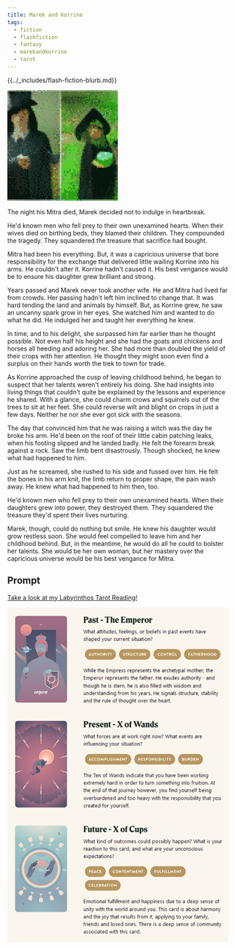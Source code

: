 ```yaml
---
title: Marek and Korrine
tags:
  - fiction
  - flashfiction
  - fantasy
  - marekandkorrine
  - tarot
---
```


{{../_includes/flash-fiction-blurb.md}}

<!--more-->

<img src="./cover.png" class="fullwidth" />

The night his Mitra died, Marek decided not to indulge in heartbreak.

He'd known men who fell prey to their own unexamined hearts. When their wives died on birthing beds, they blamed their children. They compounded the tragedy. They squandered the treasure that sacrifice had bought.

Mitra had been his everything. But, it was a capricious universe that bore responsibility for the exchange that delivered little wailing Korrine into his arms. He couldn't alter it. Korrine hadn't caused it. His best vengance would be to ensure his daughter grew brilliant and strong.

Years passed and Marek never took another wife. He and Mitra had lived far from crowds. Her passing hadn't left him inclined to change that. It was hard tending the land and animals by himself. But, as Korrine grew, he saw an uncanny spark grow in her eyes. She watched him and wanted to do what he did. He indulged her and taught her everything he knew.

In time, and to his delight, she surpassed him far earlier than he thought possible. Not even half his height and she had the goats and chickens and horses all heeding and adoring her. She had more than doubled the yield of their crops with her attention. He thought they might soon even find a surplus on their hands worth the trek to town for trade.

As Korrine approached the cusp of leaving childhood behind, he began to suspect that her talents weren't entirely his doing. She had insights into living things that couldn't quite be explained by the lessons and experience he shared. With a glance, she could charm crows and squirrels out of the trees to sit at her feet. She could reverse wilt and blight on crops in just a few days. Neither he nor she ever got sick with the seasons.

The day that convinced him that he was raising a witch was the day he broke his arm. He'd been on the roof of their little cabin patching leaks, when his footing slipped and he landed badly. He felt the forearm break against a rock. Saw the limb bent disastrously. Though shocked, he knew what had happened to him.

Just as he screamed, she rushed to his side and fussed over him. He felt the bones in his arm knit, the limb return to proper shape, the pain wash away. He knew what had happened to him then, too.

He'd known men who fell prey to their own unexamined hearts. When their daughters grew into power, they destroyed them. They squandered the treasure they'd spent their lives nurturing.

Marek, though, could do nothing but smile. He knew his daughter would grow restless soon. She would feel compelled to leave him and her childhood behind. But, in the meantime, he would do all he could to bolster her talents. She would be her own woman, but her mastery over the capricious universe would be his best vengance for Mitra.

## Prompt

[Take a look at my Labyrinthos Tarot Reading!](https://app.labyrinthos.co/reading/ppf/SSTRWS/47,69,14)

![](20220416155859.png)
